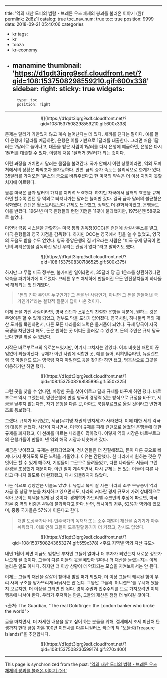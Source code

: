 
---
title: '역외 재산 도피의 범람 - 브레튼 우즈 체제의 붕괴를 불러온 이야기 (완)'
permlink: 2d8z1l
catalog: true
toc_nav_num: true
toc: true
position: 9999
date: 2018-09-21 05:40:06
categories:
- kr
tags:
- kr
- tooza
- kr-economy
- manamine
thumbnail: 'https://d1qdt3iqrg9sdf.cloudfront.net/?qid=108:1537508298559210.gif:600x338'
sidebar:
    right:
        sticky: true
widgets:
    -
        type: toc
        position: right
---


<center>
![](https://d1qdt3iqrg9sdf.cloudfront.net/?qid=108:1537508298559210.gif:600x338)
</center>
 
문제는 달러가 가만있지 않고 계속 늘어난다는 데 있다. 새끼를 친다는 말이다. 예를 들어 은행에 1달러를 예금하면, 은행은 이를 기반으로 1달러를 대출한다. 그러면 처음 1달러는 2달러로 늘어나고, 대출을 받은 사람이 1달러를 다시 은행에 예금하면, 은행은 다시 1달러를 대출할 수 있다. 이렇게 처음 1달러가 3달러가 되는 것이다.
  
이런 과정을 거치면서 달러는 몸집을 불려간다. 국가 안에서 이런 상황이라면, 역외 도피처에서의 상황은 파악조차 불가능하다. 반면, 금의 증가 속도는 물리적으로 한계가 있다. 35달러를 가져오면 1온스의 금으로 바꿔주겠다고 한 미국의 약속은 더 이상 지키지 못할 처지에 이르렀다.
  
물론 미국은 금과 달러의 가치를 지키려 노력했다. 하지만 자국에서 달러의 흐름을 규제하면 할수록 런던 등 역외로 빠져나가는 달러는 늘어만 갔다. 결국 금과 달러의 불균형은 심화됐다. 런던은 월스트리트보다 규제도 느슨했고, 정책도 더 완화적이었고, 은행들도 이를 반겼다. 1964년 미국 은행들의 런던 지점은 11곳에 불과했지만, 1975년엔 58곳으로 늘었다.
  
미연방 금융 시스템을 관할하는 미국 통화 감독청(OCC)은 런던에 상설사무소를 열고, 미국 은행들의 영국 지점을 감독했다. 하지만 OCC는 영국에서 힘을 쓸 수 없었고, 영국의 도움도 받을 수도 없었다. 영국 중앙은행의 짐 키오라는 사람은 "미국 규제 당국이 런던의 씨티은행을 감독하건 말건 우리는 관심이 없다."라고 말하기도 했다.
 
<center>
![](https://d1qdt3iqrg9sdf.cloudfront.net/?qid=108:1537508307186525.gif:500x375)
</center>

하지만 그 무렵 미국 정부는, 불가피한 일이라면서, 35달러 당 금 1온스를 상환하겠다던 약속을 파기하기에 이르렀다. 브레튼 우즈 체제하에 만들어진 모든 안전장치들이 하나둘씩 해체되는 첫 단계였다. 
  
>"돈의 진짜 주인은 누구인가? 그 돈을 번 사람인가, 아니면 그 돈을 만들어낸 국가인가?"라는 철학적 질문에 답이 나온 것이다.
  
이제 돈을 가진 사람이라면, 영국 런던과 스위스의 친절한 은행들 덕분에, 원하는 것은 무엇이든 할 수 있게 되었고, 정부도 막을 도리가 없어졌다. 영국처럼, 하나둘씩 역외 재산 도피를 묵인하면서, 다른 모든 나라들의 노력은 물거품이 되었다. 규제 당국이 자국 국경을 차단한다 해도, 돈은 원하는 곳 어디든 흘러갈 수 있었고, 돈의 주인은 규제 당국 보다 한발 앞설 수 있었다. 
  
시작은 바르부르크의 유로본드였지만, 여기서 그치지는 않았다. 이후 비슷한 패턴이 끊임없이 되풀이됐다. 규제가 이런 사업에 적합한 곳, 예를 들어, 리히텐슈타인, 뉴질랜드령 쿡 아일랜드 또는 영국령 저지 아일랜드 등을 찾기만 하면 됐고, 명목상으로 그곳을 이용하기만 하면 됐다. 
 
<center>
![](https://d1qdt3iqrg9sdf.cloudfront.net/?qid=108:1537508268185895.gif:550x325)
</center>

그런 곳을 찾을 수 없다면, 마땅한 곳을 찾아 어르고 달래 규제를 바꾸게 하면 됐다. 바르부르크 역시 그랬는데, 영란은행에 만일 영국이 경쟁력 있는 방식으로 규정을 바꾸고, 세금을 낮추지 않는다면, 자기 은행을 다른 곳, 아마도 룩셈부르크로 옮길 것이라고 반협박 조로 통보했다. 
  
그랬다. 규제가 바뀌었고, 세금(무기명 채권의 인지세)가 사라졌다. 이에 대한 세계 각국의 대응은 뻔했다. 시간이 지나면서, 미국이 규제를 피해 런던으로 옮겼던 은행들에 대한 규제를 폐지했고, 이 선례를 따르는 나라들이 많아졌다. 이렇게 역외 시장은 바르부르크의 은행가들이 만들어 낸 역외 해적 시장과 비슷해져 갔다.
  
세금은 낮아졌고, 규제는 완화되었으며, 정치인들은 더 친절해졌고, 돈이 다른 곳으로 빠져나가지 못하도록 모든 노력을 기울였다. 이유는 간단했다. 한 나라에서 원하는 것은 무엇이든 할 수 있게 해주자, 기업들이 그곳으로 몰려들었고, 다른 나라들도 서둘러 그런 환경을 조성했기 때문이다. 이런 일이 계속되면서, 다시 규제는 돈 있는 이들이 다른 나라고 떠나지 않도록 더 완화됐고, 다시 되돌려지지 않았다.
  
다른 식으로 영향받은 이들도 있었다. 유럽과 북미 잘 사는 나라의 소수 부유층이 역외 자금 중 상당 부분을 차지하고 있으면서도, 나라의 커다란 경제 규모에 가려 상대적으로 작아 보이는 혜택을 입게 된 것이다. 경제학자 가브리엘 주크먼의 추정에 따르면, 미국 자본 중 역외 비중은 4%에 불과하다고 한다. 반면, 러시아의 경우, 52%가 역외에 있으며, 중동 국가들은 57%에 이른다고 한다.
  
>개발 도상국가나 비-민주국가의 독재자 또는 소수 재벌이 재산을 숨기기가 아주 쉬워졌다. 이로 인해 그들이 도둑질할 동기가 더 커졌고, 감시도 없었다. 

<center>
![](https://d1qdt3iqrg9sdf.cloudfront.net/?qid=108:1537508243653274.gif:559x378)
<주요 지역별 역외 자산 규모>
</center>
   
내년 1월이 되면 지금도 엄청난 부자인 그들이 얼마나 더 부자가 되었는지 새로운 정보가 나오게 될 것이다. 그들이 다른 이들의 몫을 빼앗아 얼마나 더 재산을 늘렸는지는 이제 놀라운 일도 아니다. 하지만 더 이상 상황이 더 악화되는 모습을 지켜보아서는 안 된다.
  
이제는 그들의 재산을 샅샅이 찾아내 밝힐 때가 되었다. 더 이상 그들의 왜곡된 힘이 우리 사회 구조를 망가뜨리게 놔둬서는 안 된다. 그동안 그들의 '머니랜드'를 무시해 왔을지 모르지만, 더 이상을 그러면 안 된다. 경제 주권과 민주주의를 도로 가져오려면 이제 행동에 나서야 한다. 우리가 주저하는 만큼, 그들의 재산은 점점 더 쌓여갈 것이다.
  
<출처: The Guardian, "The real Goldfinger: the London banker who broke the world">

글을 마치면서, 더 자세한 내용을 알고 싶어 하는 분들을 위해, 절세에서 조세 피난처 탄생까지 현대 금융 자본 100년 이면사를 다룬 니컬러스 색슨의 책 "보물섬(Treasure Islands)"을 추천합니다.

<center>
![](https://d1qdt3iqrg9sdf.cloudfront.net/?qid=108:1537508230599174.gif:270x400)
</center>

- - -

This page is synchronized from the post: ['역외 재산 도피의 범람 - 브레튼 우즈 체제의 붕괴를 불러온 이야기 (완)'](https://steemit.com/@pius.pius/2d8z1l)
